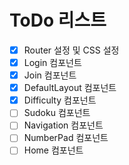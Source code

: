 # ToDo 리스트
- [x] Router 설정 및 CSS 설정
- [x] Login 컴포넌트
- [x] Join 컴포넌트
- [x] DefaultLayout 컴포넌트
- [x] Difficulty 컴포넌트
- [ ] Sudoku 컴포넌트
- [ ] Navigation 컴포넌트
- [ ] NumberPad 컴포넌트
- [ ] Home 컴포넌트